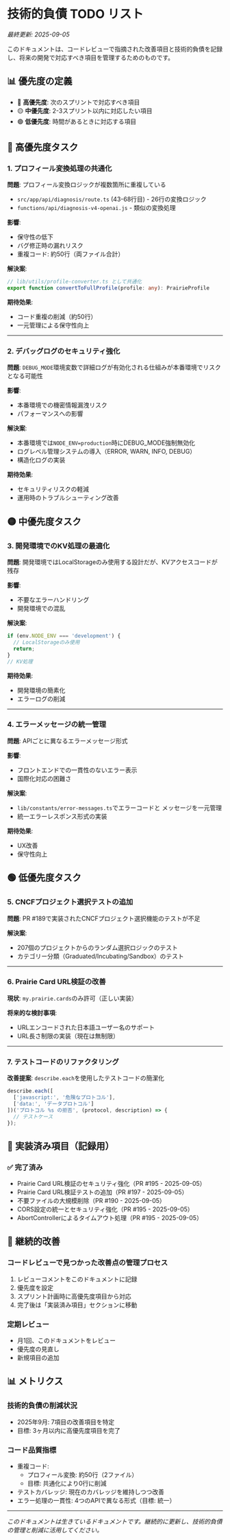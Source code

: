 # 技術的負債 TODO リスト

*最終更新: 2025-09-05*

このドキュメントは、コードレビューで指摘された改善項目と技術的負債を記録し、将来の開発で対応すべき項目を管理するためのものです。

## 📊 優先度の定義

- 🔴 **高優先度**: 次のスプリントで対応すべき項目
- 🟡 **中優先度**: 2-3スプリント以内に対応したい項目  
- 🟢 **低優先度**: 時間があるときに対応する項目

## 🔴 高優先度タスク

### 1. プロフィール変換処理の共通化
**問題**: プロフィール変換ロジックが複数箇所に重複している
- `src/app/api/diagnosis/route.ts` (43-68行目) - 26行の変換ロジック
- `functions/api/diagnosis-v4-openai.js` - 類似の変換処理

**影響**: 
- 保守性の低下
- バグ修正時の漏れリスク
- 重複コード: 約50行（両ファイル合計）

**解決案**:
```typescript
// lib/utils/profile-converter.ts として共通化
export function convertToFullProfile(profile: any): PrairieProfile
```

**期待効果**: 
- コード重複の削減（約50行）
- 一元管理による保守性向上

---

### 2. デバッグログのセキュリティ強化
**問題**: `DEBUG_MODE`環境変数で詳細ログが有効化される仕組みが本番環境でリスクとなる可能性

**影響**:
- 本番環境での機密情報漏洩リスク
- パフォーマンスへの影響

**解決案**:
- 本番環境では`NODE_ENV=production`時にDEBUG_MODE強制無効化
- ログレベル管理システムの導入（ERROR, WARN, INFO, DEBUG）
- 構造化ログの実装

**期待効果**:
- セキュリティリスクの軽減
- 運用時のトラブルシューティング改善

## 🟡 中優先度タスク

### 3. 開発環境でのKV処理の最適化
**問題**: 開発環境ではLocalStorageのみ使用する設計だが、KVアクセスコードが残存

**影響**:
- 不要なエラーハンドリング
- 開発環境での混乱

**解決案**:
```javascript
if (env.NODE_ENV === 'development') {
  // LocalStorageのみ使用
  return;
}
// KV処理
```

**期待効果**:
- 開発環境の簡素化
- エラーログの削減

---

### 4. エラーメッセージの統一管理
**問題**: APIごとに異なるエラーメッセージ形式

**影響**:
- フロントエンドでの一貫性のないエラー表示
- 国際化対応の困難さ

**解決案**:
- `lib/constants/error-messages.ts`でエラーコードと メッセージを一元管理
- 統一エラーレスポンス形式の実装

**期待効果**:
- UX改善
- 保守性向上

## 🟢 低優先度タスク

### 5. CNCFプロジェクト選択テストの追加
**問題**: PR #189で実装されたCNCFプロジェクト選択機能のテストが不足

**解決案**:
- 207個のプロジェクトからのランダム選択ロジックのテスト
- カテゴリー分類（Graduated/Incubating/Sandbox）のテスト

---

### 6. Prairie Card URL検証の改善
**現状**: `my.prairie.cards`のみ許可（正しい実装）

**将来的な検討事項**:
- URLエンコードされた日本語ユーザー名のサポート
- URL長さ制限の実装（現在は無制限）

---

### 7. テストコードのリファクタリング
**改善提案**: `describe.each`を使用したテストコードの簡潔化

```typescript
describe.each([
  ['javascript:', '危険なプロトコル'],
  ['data:', 'データプロトコル']
])('プロトコル %s の拒否', (protocol, description) => {
  // テストケース
});
```

## 📝 実装済み項目（記録用）

### ✅ 完了済み
- Prairie Card URL検証のセキュリティ強化（PR #195 - 2025-09-05）
- Prairie Card URL検証テストの追加（PR #197 - 2025-09-05）
- 不要ファイルの大規模削除（PR #190 - 2025-09-05）
- CORS設定の統一とセキュリティ強化（PR #195 - 2025-09-05）
- AbortControllerによるタイムアウト処理（PR #195 - 2025-09-05）

## 🔄 継続的改善

### コードレビューで見つかった改善点の管理プロセス
1. レビューコメントをこのドキュメントに記録
2. 優先度を設定
3. スプリント計画時に高優先度項目から対応
4. 完了後は「実装済み項目」セクションに移動

### 定期レビュー
- 月1回、このドキュメントをレビュー
- 優先度の見直し
- 新規項目の追加

## 📊 メトリクス

### 技術的負債の削減状況
- 2025年9月: 7項目の改善項目を特定
- 目標: 3ヶ月以内に高優先度項目を完了

### コード品質指標
- 重複コード: 
  - プロフィール変換: 約50行（2ファイル）
  - 目標: 共通化により0行に削減
- テストカバレッジ: 現在のカバレッジを維持しつつ改善
- エラー処理の一貫性: 4つのAPIで異なる形式（目標: 統一）

---

*このドキュメントは生きているドキュメントです。継続的に更新し、技術的負債の管理と削減に活用してください。*